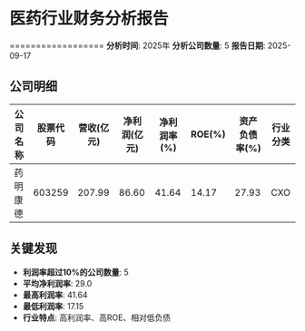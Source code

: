 # 医药行业财务分析报告
==================
**分析时间**: 2025年
**分析公司数量**: 5
**报告日期**: 2025-09-17

## 公司明细

| 公司名称 | 股票代码 | 营收(亿元) | 净利润(亿元) | 净利润率(%) | ROE(%) | 资产负债率(%) | 行业分类 |
|---------|---------|----------|------------|------------|--------|-------------|---------|
| 药明康德 | 603259 | 207.99 | 86.60 | 41.64 | 14.17 | 27.93 | CXO |

## 关键发现

- **利润率超过10%的公司数量**: 5
- **平均净利润率**: 29.0
- **最高利润率**: 41.64
- **最低利润率**: 17.15
- **行业特点**: 高利润率、高ROE、相对低负债
